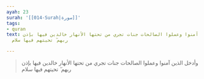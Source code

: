 ```yaml
---
ayah: 23
surah: '[[014-Surah|سورة]]'
tags:
- quran
text: وأدخل الذين آمنوا وعملوا الصالحات جنات تجري من تحتها الأنهار خالدين فيها بإذن
  ربهم ۖ تحيتهم فيها سلام

---
```

> وأدخل الذين آمنوا وعملوا الصالحات جنات تجري من تحتها الأنهار خالدين فيها بإذن ربهم ۖ تحيتهم فيها سلام
